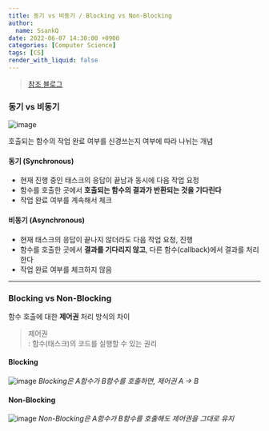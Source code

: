 ```yaml
---
title: 동기 vs 비동기 / Blocking vs Non-Blocking
author:
  name: SsankQ
date: 2022-06-07 14:30:00 +0900
categories: [Computer Science]
tags: [CS]
render_with_liquid: false
---
```


> [참조 블로그](https://velog.io/@wonhee010/%EB%8F%99%EA%B8%B0vs%EB%B9%84%EB%8F%99%EA%B8%B0-feat.-blocking-vs-non-blocking)

### 동기 vs 비동기

![image](https://user-images.githubusercontent.com/89354370/173182354-4086ddaa-a33a-4105-929e-2bcdb2a23994.png)

호출되는 함수의 작업 완료 여부를 신경쓰는지 여부에 따라 나뉘는 개념

#### 동기 (Synchronous)

- 현재 진행 중인 태스크의 응답이 끝남과 동시에 다음 작업 요청
- 함수를 호출한 곳에서 **호출되는 함수의 결과가 반환되는 것을 기다린다**
- 작업 완료 여부를 계속해서 체크

#### 비동기 (Asynchronous)

- 현재 태스크의 응답이 끝나지 않더라도 다음 작업 요청, 진행
- 함수를 호출한 곳에서 **결과를 기다리지 않고**, 다른 함수(callback)에서 결과를 처리한다
- 작업 완료 여부를 체크하지 않음

---

### Blocking vs Non-Blocking

함수 호출에 대한 **제어권** 처리 방식의 차이

> 제어권  
> : 함수(태스크)의 코드를 실행할 수 있는 권리

#### Blocking

![image](https://user-images.githubusercontent.com/89354370/173182750-0b2e678c-61ee-459a-93bf-01abc4d03d5d.png)
_Blocking은 A함수가 B함수를 호출하면, 제어권 A -> B_

#### Non-Blocking

![image](https://user-images.githubusercontent.com/89354370/173182820-50261373-5123-4252-98b5-3259b7a30af5.png)
_Non-Blocking은 A함수가 B함수를 호출해도 제어권을 그대로 유지_
